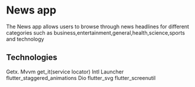 # News app

The News app allows users to browse through news headlines for different categories such as business,entertainment,general,health,science,sports and technology

## Technologies
Getx.
Mvvm
get_it(service locator)
Intl
Launcher
flutter_staggered_animations
Dio
flutter_svg
flutter_screenutil
